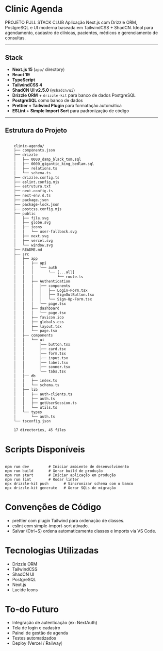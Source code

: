 # Clinic Agenda

PROJETO FULL STACK CLUB
Aplicação Next.js com Drizzle ORM, PostgreSQL e UI moderna baseada em TailwindCSS + ShadCN. Ideal para agendamento, cadastro de clínicas, pacientes, médicos e gerenciamento de consultas.

---

## Stack

- **Next.js 15** (`app/` directory)
- **React 19**
- **TypeScript**
- **TailwindCSS 4**
- **ShadCN UI v2.5.0** (`@shadcn/ui`)
- **Drizzle ORM** + `drizzle-kit` para banco de dados PostgreSQL
- **PostgreSQL** como banco de dados
- **Prettier + Tailwind Plugin** para formatação automática
- **ESLint + Simple Import Sort** para padronização de código

---

## Estrutura do Projeto

```txt

    clinic-agenda/
    ├── components.json
    ├── drizzle
    │   ├── 0000_damp_black_tom.sql
    │   ├── 0000_gigantic_king_bedlam.sql
    │   ├── relations.ts
    │   └── schema.ts
    ├── drizzle.config.ts
    ├── eslint.config.mjs
    ├── estrutura.txt
    ├── next.config.ts
    ├── next-env.d.ts
    ├── package.json
    ├── package-lock.json
    ├── postcss.config.mjs
    ├── public
    │   ├── file.svg
    │   ├── globe.svg
    │   ├── icons
    │   │   └── user-fallback.svg
    │   ├── next.svg
    │   ├── vercel.svg
    │   └── window.svg
    ├── README.md
    ├── src
    │   ├── app
    │   │   ├── api
    │   │   │   └── auth
    │   │   │       └── [...all]
    │   │   │           └── route.ts
    │   │   ├── Authentication
    │   │   │   ├── components
    │   │   │   │   ├── Login-Form.tsx
    │   │   │   │   ├── SignOutButton.tsx
    │   │   │   │   └── Sign-Up-Form.tsx
    │   │   │   └── page.tsx
    │   │   ├── dashboard
    │   │   │   └── page.tsx
    │   │   ├── favicon.ico
    │   │   ├── globals.css
    │   │   ├── layout.tsx
    │   │   └── page.tsx
    │   ├── components
    │   │   └── ui
    │   │       ├── button.tsx
    │   │       ├── card.tsx
    │   │       ├── form.tsx
    │   │       ├── input.tsx
    │   │       ├── label.tsx
    │   │       ├── sonner.tsx
    │   │       └── tabs.tsx
    │   ├── db
    │   │   ├── index.ts
    │   │   └── schema.ts
    │   ├── lib
    │   │   ├── auth-clients.ts
    │   │   ├── auth.ts
    │   │   ├── getUserSession.ts
    │   │   └── utils.ts
    │   └── types
    │       └── auth.ts
    └── tsconfig.json

    17 directories, 45 files


```

# Scripts Disponíveis

```nodejs

npm run dev         # Iniciar ambiente de desenvolvimento
npm run build       # Gerar build de produção
npm run start       # Iniciar aplicação em produção
npm run lint        # Rodar linter
npx drizzle-kit push       # Sincronizar schema com o banco
npx drizzle-kit generate   # Gerar SQLs de migração

```

# Convenções de Código

- prettier com plugin Tailwind para ordenação de classes.
- eslint com simple-import-sort ativado.
- Salvar (Ctrl+S) ordena automaticamente classes e imports via VS Code.

# Tecnologias Utilizadas

- Drizzle ORM
- TailwindCSS
- ShadCN UI
- PostgreSQL
- Next.js
- Lucide Icons

# To-do Futuro

- Integração de autenticação (ex: NextAuth)
- Tela de login e cadastro
- Painel de gestão de agenda
- Testes automatizados
- Deploy (Vercel / Railway)
